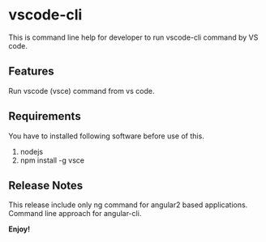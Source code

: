 # vscode-cli

This is command line help for developer to run vscode-cli command by VS code.

## Features

Run vscode (vsce) command from vs code.

## Requirements

You have to installed following software before use of this.
1. nodejs
2. npm install -g vsce

## Release Notes

This release include only ng command for angular2 based applications.
Command line approach for angular-cli.

**Enjoy!**